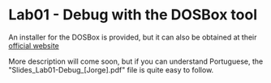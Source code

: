 # Lab01 - Debug with the DOSBox tool

An installer for the DOSBox is provided, but it can also be obtained at their [official website](https://www.dosbox.com/download.php?main=1)

More description will come soon, but if you can understand Portuguese, the "Slides_Lab01-Debug_[Jorge].pdf" file is quite easy to follow.